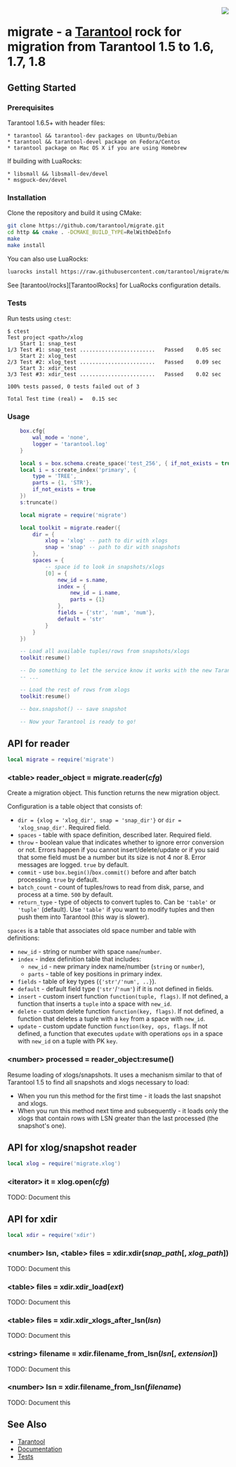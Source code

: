 <a href="http://tarantool.org">
  <img src="https://avatars2.githubusercontent.com/u/2344919?v=2&s=250" align="right">
</a>

# migrate - a [Tarantool][] rock for migration from Tarantool 1.5 to 1.6, 1.7, 1.8

## Getting Started

### Prerequisites

Tarantool 1.6.5+ with header files:

	* tarantool && tarantool-dev packages on Ubuntu/Debian
	* tarantool && tarantool-devel package on Fedora/Centos
	* tarantool package on Mac OS X if you are using Homebrew

If building with LuaRocks:

	* libsmall && libsmall-dev/devel
	* msgpuck-dev/devel

### Installation

Clone the repository and build it using CMake:

``` bash
git clone https://github.com/tarantool/migrate.git
cd http && cmake . -DCMAKE_BUILD_TYPE=RelWithDebInfo
make
make install
```

You can also use LuaRocks:

``` bash
luarocks install https://raw.githubusercontent.com/tarantool/migrate/master/migrate-scm-1.rockspec
```

See [tarantool/rocks][TarantoolRocks] for LuaRocks configuration details.

### Tests

Run tests using `ctest`:

```
$ ctest
Test project <path>/xlog
    Start 1: snap_test
1/3 Test #1: snap_test ........................   Passed    0.05 sec
    Start 2: xlog_test
2/3 Test #2: xlog_test ........................   Passed    0.09 sec
    Start 3: xdir_test
3/3 Test #3: xdir_test ........................   Passed    0.02 sec

100% tests passed, 0 tests failed out of 3

Total Test time (real) =   0.15 sec
```

### Usage

``` lua
	box.cfg{
		wal_mode = 'none',
		logger = 'tarantool.log'
	}

	local s = box.schema.create_space('test_256', { if_not_exists = true })
	local i = s:create_index('primary', {
		type = 'TREE',
		parts = {1, 'STR'},
		if_not_exists = true
	})
	s:truncate()

	local migrate = require('migrate')

	local toolkit = migrate.reader({
		dir = {
			xlog = 'xlog' -- path to dir with xlogs
			snap = 'snap' -- path to dir with snapshots
		},
		spaces = {
			-- space id to look in snapshots/xlogs
			[0] = {
				new_id = s.name,
				index = {
					new_id = i.name,
					parts = {1}
				},
				fields = {'str', 'num', 'num'},
				default = 'str'
			}
		}
	})

	-- Load all available tuples/rows from snapshots/xlogs
	toolkit:resume()

	-- Do something to let the service know it works with the new Tarantool
	-- ...

	-- Load the rest of rows from xlogs
	toolkit:resume()

	-- box.snapshot() -- save snapshot

	-- Now your Tarantool is ready to go!
```

## API for reader

``` lua
local migrate = require('migrate')
```

### \<table\> reader_object = migrate.reader(*cfg*)

Create a migration object. This function returns the new migration object.

Configuration is a table object that consists of:

* `dir = {xlog = 'xlog_dir', snap = 'snap_dir'}` or `dir = 'xlog_snap_dir'`.
	Required field.
* `spaces` - table with space definition, described later.
	Required field.
* `throw` - boolean value that indicates whether to ignore error conversion or not.
	Errors happen if you cannot insert/delete/update or if you said that some 
	field must be a number but its size is not 4 nor 8. Error messages are logged.
	`true` by default.
* `commit` - use `box.begin()`/`box.commit()` before and after batch processing.
	`true` by default.
* `batch_count` - count of tuples/rows to read from disk, parse, and process at a
	time. `500` by default.
* `return_type` - type of objects to convert tuples to. Can be `'table'` or 
    `'tuple'` (default). Use `'table'` if you want to modify tuples and
	then push them into Tarantool (this way is slower).

`spaces` is a table that associates old space number and table with definitions:

* `new_id` - string or number with space `name`/`number`.
* `index` - index definition table that includes:
	* `new_id` - new primary index name/number (`string` or `number`),
	* `parts` - table of key positions in primary index.
* `fields` - table of key types (`{'str'/'num', ..}`).
* `default` - default field type (`'str'`/`'num'`) if it is not defined in fields.
* `insert` - custom insert function `function(tuple, flags)`. If not defined, 
	a function that inserts a `tuple` into a space with `new_id`.
* `delete` - custom delete function `function(key, flags)`. If not defined, 
	a function that deletes a tuple with a `key` from a space with `new_id`.
* `update` - custom update function `function(key, ops, flags`. If not defined,
	a function that executes `update` with operations `ops` in a space with `new_id` 
	on a tuple with PK `key`.

### \<number\> processed = reader_object:resume()

Resume loading of xlogs/snapshots. It uses a mechanism similar to that of Tarantool 
1.5 to find all snapshots and xlogs necessary to load:

* When you run this method for the first time - it loads the last snapshot and xlogs.
* When you run this method next time and subsequently - it loads only the xlogs that
    contain rows with LSN greater than the last processed (the snapshot's one).

## API for xlog/snapshot reader

``` lua
local xlog = require('migrate.xlog')
```

### \<iterator\> it = xlog.open(*cfg*)

TODO: Document this

## API for xdir

``` lua
local xdir = require('xdir')
```

### \<number\> lsn, \<table\> files = xdir.xdir(*snap_path*[, *xlog_path*])

TODO: Document this

### \<table\> files = xdir.xdir_load(*ext*)

TODO: Document this

### \<table\> files = xdir.xdir_xlogs_after_lsn(*lsn*)

TODO: Document this

### \<string\> filename = xdir.filename_from_lsn(*lsn*[, *extension*])

TODO: Document this

### \<number\> lsn = xdir.filename_from_lsn(*filename*)

TODO: Document this

## See Also

* [Tarantool][]
* [Documentation][]
* [Tests][]

[Tarantool]: http://github.com/tarantool/tarantool
[Documentation]: http://tarantool.org/doc/
[Tests]: https://github.com/tarantool/migrate/tree/master/test
